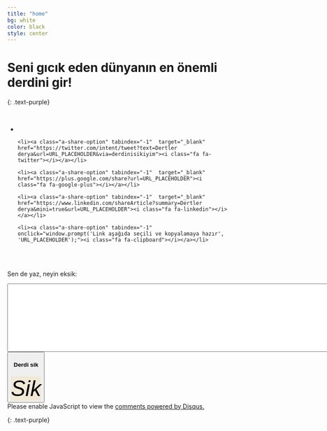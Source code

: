 ```yaml
---
title: "home"
bg: white
color: black
style: center
---
```


# Seni gıcık eden dünyanın en önemli derdini gir!
{: .text-purple}

<br />

<!-- Share button -->
<div class="div-share-button">
  <ul class="ul-share-menu">
    <li><a id="a-share-fb" class="a-share-option" tabindex="-1" target="_blank" href="https://www.facebook.com/sharer/sharer.php?u=URL_PLACEHOLDER"><i class="fa fa-facebook"></i></a></li>
    
    <li><a class="a-share-option" tabindex="-1"  target="_blank" href="https://twitter.com/intent/tweet?text=Dertler derya&url=URL_PLACEHOLDER&via=derdinisikiyim"><i class="fa fa-twitter"></i></a></li>
    
    <li><a class="a-share-option" tabindex="-1"  target="_blank" href="https://plus.google.com/share?url=URL_PLACEHOLDER"><i class="fa fa-google-plus"></i></a></li>
    
    <li><a class="a-share-option" tabindex="-1"  target="_blank" href="https://www.linkedin.com/shareArticle?summary=Dertler derya&mini=true&url=URL_PLACEHOLDER"><i class="fa fa-linkedin"></i></a></li>

    <li><a class="a-share-option" tabindex="-1" onclick="window.prompt('Link aşağıda seçili ve kopyalamaya hazır', 'URL_PLACEHOLDER');"><i class="fa fa-clipboard"></i></a></li>
  </ul>
</div>
<!-- /col-md-1 share button -->

<br /><br />

<p id="h3-write">Sen de yaz, neyin eksik:</p>

<p id="p-dert-message"></p>

<textarea class="ta-dert" name="query" cols="200" rows="10"></textarea>

<div>
  <button id="btn-dert" type="button" class="btn btn-default btn-lg" value="derdini sikeyim butonu">
    <!-- <span class="fa-stack subtlecircle" style="font-size:100px; background:rgba(255,166,0,0.1)">
      <i class="fa fa-circle fa-stack-2x text-white"></i>
      <i class="fa fa-wrench fa-stack-1x text-orange"></i>
    </span> -->
    <h4>Derdi sik</h4>
    <span class="fa-stack subtlecircle" style="font-size:50px; background:rgba(255,166,0,0.1)">
      <i class="fa fa-rocket fa-stack-1x text-orange">Sik</i>
    </span>
  </button>
</div>

<!-- Disqus comments -->
<div>
  <div id="disqus_thread"></div>
  <script>
  /**
  * RECOMMENDED CONFIGURATION VARIABLES: EDIT AND UNCOMMENT THE SECTION BELOW TO INSERT DYNAMIC VALUES FROM YOUR PLATFORM OR CMS.
  * LEARN WHY DEFINING THESE VARIABLES IS IMPORTANT: https://disqus.com/admin/universalcode/#configuration-variables
  */
  var disqus_config = function () {
  this.page.url = location.href;
  this.page.identifier = location.href;
  };
  (function() { // DON'T EDIT BELOW THIS LINE
  var d = document, s = d.createElement('script');

  s.src = '//derdini.disqus.com/embed.js';

  s.setAttribute('data-timestamp', +new Date());
  (d.head || d.body).appendChild(s);
  })();
  </script>
  <noscript>Please enable JavaScript to view the <a href="https://disqus.com/?ref_noscript" rel="nofollow">comments powered by Disqus.</a></noscript>
</div>

{: .text-purple}
